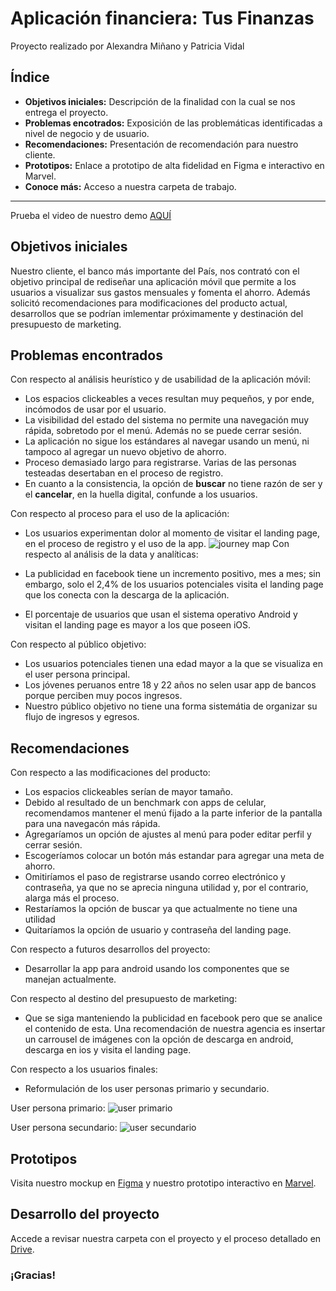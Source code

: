 
# Aplicación financiera: Tus Finanzas
 Proyecto realizado por Alexandra Miñano y Patricia Vidal

## Índice

* **Objetivos iniciales:** Descripción de la finalidad con la cual se nos entrega el proyecto.
* **Problemas encotrados:** Exposición de las problemáticas identificadas a nivel de negocio y de usuario.
* **Recomendaciones:** Presentación de recomendación para nuestro cliente.
* **Prototipos:** Enlace a prototipo de alta fidelidad en Figma e interactivo en Marvel.
* **Conoce más:** Acceso a nuestra carpeta de trabajo.

***
Prueba el video de nuestro demo [AQUÍ]()

## Objetivos iniciales

Nuestro cliente, el banco más importante del País, nos contrató con el objetivo principal de rediseñar una aplicación móvil que permite a los usuarios a visualizar sus gastos mensuales y fomenta el ahorro. Además solicitó recomendaciones para modificaciones del producto actual, desarrollos que se podrían imlementar próximamente y destinación del presupuesto de marketing.

## Problemas encontrados

Con respecto al análisis heurístico y de usabilidad de la aplicación móvil: 

* Los espacios clickeables a veces resultan muy pequeños, y por ende, incómodos de usar por el usuario.
* La visibilidad del estado del sistema no permite una navegación muy rápida, sobretodo por el menú. Además no se puede cerrar sesión.
* La aplicación no sigue los estándares al navegar usando un menú, ni tampoco al agregar un nuevo objetivo de ahorro.
* Proceso demasiado largo para registrarse. Varias de las personas testeadas desertaban en el proceso de registro.
* En cuanto a la consistencia, la opción de **buscar** no tiene razón de ser y el **cancelar**, en la huella digital, confunde a los usuarios.

Con respecto al proceso para el uso de la aplicación:

* Los usuarios experimentan dolor al momento de visitar el landing page, en el proceso de registro y el uso de la app.
![journey map](https://fotos.subefotos.com/b784e3d273e8e413a1dfa42f2164addco.jpg)
Con respecto al análisis de la data y analíticas:

* La publicidad en facebook tiene un incremento positivo, mes a mes; sin embargo, solo el 2,4% de los usuarios potenciales visita el landing page que los conecta con la descarga de la aplicación.
* El porcentaje de usuarios que usan el sistema operativo Android y visitan el landing page es mayor a los que poseen iOS.

Con respecto al público objetivo:

* Los usuarios potenciales tienen una edad mayor a la que se visualiza en el user persona principal.
* Los jóvenes peruanos entre 18 y 22 años no selen usar app de bancos porque perciben muy pocos ingresos.
* Nuestro público objetivo no tiene una forma sistemátia de organizar su flujo de ingresos y egresos.

## Recomendaciones

Con respecto a las modificaciones del producto:
* Los espacios clickeables serían de mayor tamaño.
* Debido al resultado de un benchmark con apps de celular, recomendamos mantener el menú fijado a la parte inferior de la pantalla para una navegacón más rápida.
* Agregaríamos un opción de ajustes al menú para poder editar perfil y cerrar sesión.
* Escogeríamos colocar un botón más estandar para agregar una meta de ahorro.
* Omitiríamos el paso de registrarse usando correo electrónico y contraseña, ya que no se aprecia ninguna utilidad y, por el contrario, alarga más el proceso.
* Restaríamos la opción de buscar ya que actualmente no tiene una utilidad
* Quitaríamos la opción de usuario y contraseña del landing page.

Con respecto a futuros desarrollos del proyecto:
* Desarrollar la app para android usando los componentes que se manejan actualmente.

Con respecto al destino del presupuesto de marketing:
* Que se siga manteniendo la publicidad en facebook pero que se analice el contenido de esta. Una recomendación de nuestra agencia es insertar un carrousel de imágenes con la opción de descarga en android, descarga en ios y visita el landing page.

Con respecto a los usuarios finales:

* Reformulación de los user personas primario y secundario.

User persona primario:
![user primario](https://fotos.subefotos.com/575fa8125a3fe2bd95ee9c80738953d7o.jpg)

User persona secundario:
![user secundario](https://fotos.subefotos.com/8f4c212099588f44aa6752b06a2686b6o.jpg)

## Prototipos

Visita nuestro mockup en [Figma](https://www.figma.com/proto/U3q04YRE3X9aZ3CIrs6wPbUr/App--Tus-Finanzas?node-id=0%3A1&scaling=min-zoom) y nuestro prototipo interactivo en [Marvel](https://marvelapp.com/5idhbh3). 

## Desarrollo del proyecto

Accede a revisar nuestra carpeta con el proyecto y el proceso detallado en [Drive](https://drive.google.com/open?id=1LQAvjaRQyA_9ngV76PorbJ4iMtmyTJyr).

### ¡Gracias!